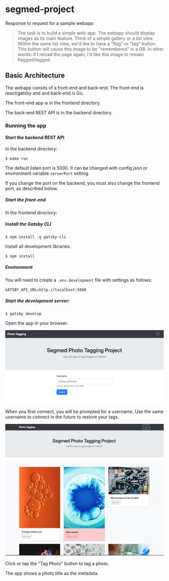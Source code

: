 # segmed-project

Response to request for a sample webapp:

> The task is to build a simple web-app. The webapp should display images as its main feature. Think of a simple gallery or a list view. Within the same list view, we'd like to have a "flag" or "tag" button. This button will cause this image to be "remembered" in a DB. In other words: if I reload the page again, I'd like this image to remain flagged/tagged.

## Basic Architecture

The webapp consits of a front-end and back-end. The front-end is react/gatsby and and back-end is Go.

The front-end app is in the frontend directory.

The back-end REST API is in the backend directory.

### Running the app

#### Start the backend REST API

In the backend directory:

```
$ make run
```

The default listen port is 5000. It can be changed with config.json or environment variable `serverPort` setting.

If you change the port on the backend, you must also change the frontend port, as described below.

##### Start the front-end

In the frontend directory:

##### Install the Gatsby CLI

```
$ npm install -g gatsby-cli
```

Install all development libraries:
```
$ npm install
```

##### Environment

You will need to create a `.env.development` file with settings
as follows:

```
GATSBY_API_URL=http://localhost:5000
```

##### Start the development server:

```
$ gatsby develop
```

Open the app in your browser.

![Screenshot](screenshots/login.png)

When you first connect, you will be prompted for a username. Use the same username to connect in the future to restore your tags.

![Screenshot](screenshots/screen1.png)

Click or tap the "Tag Photo" button to tag a photo.

The app shows a photo title as the metadata.